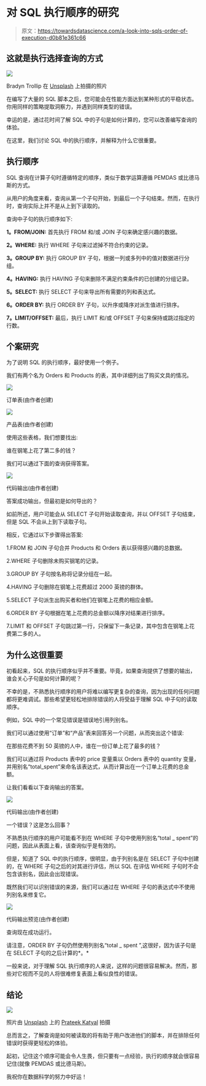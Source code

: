 # 对 SQL 执行顺序的研究

> 原文：<https://towardsdatascience.com/a-look-into-sqls-order-of-execution-d0b81e361c66>

## 这就是执行选择查询的方式

![](img/48cde8f6640755e8ddad03d1cc002e4f.png)

Bradyn Trollip 在 [Unsplash](https://unsplash.com?utm_source=medium&utm_medium=referral) 上拍摄的照片

在编写了大量的 SQL 脚本之后，您可能会在性能方面达到某种形式的平稳状态。你用同样的策略提取洞察力，并遇到同样类型的错误。

幸运的是，通过花时间了解 SQL 中的子句是如何计算的，您可以改善编写查询的体验。

在这里，我们讨论 SQL 中的执行顺序，并解释为什么它很重要。

## 执行顺序

SQL 查询在计算子句时遵循特定的顺序，类似于数学运算遵循 PEMDAS 或比德马斯的方式。

从用户的角度来看，查询从第一个子句开始，到最后一个子句结束。然而，在执行时，查询实际上并不是从上到下读取的。

查询中子句的执行顺序如下:

**1。FROM/JOIN:** 首先执行 FROM 和/或 JOIN 子句来确定感兴趣的数据。

**2。WHERE:** 执行 WHERE 子句来过滤掉不符合约束的记录。

**3。GROUP BY:** 执行 GROUP BY 子句，根据一列或多列中的值对数据进行分组。

**4。HAVING:** 执行 HAVING 子句来删除不满足约束条件的已创建的分组记录。

**5。SELECT:** 执行 SELECT 子句来导出所有需要的列和表达式。

**6。ORDER BY:** 执行 ORDER BY 子句，以升序或降序对派生值进行排序。

**7。LIMIT/OFFSET:** 最后，执行 LIMIT 和/或 OFFSET 子句来保持或跳过指定的行数。

## 个案研究

为了说明 SQL 的执行顺序，最好使用一个例子。

我们有两个名为 Orders 和 Products 的表，其中详细列出了购买文具的情况。

![](img/938407b54a12b23d3d0c092866c15489.png)

订单表(由作者创建)

![](img/7b3682836d5400d500e7c1a7b75f3e2b.png)

产品表(由作者创建)

使用这些表格，我们想要找出:

谁在钢笔上花了第二多的钱？

我们可以通过下面的查询获得答案。

![](img/d900fffcbe135f61c4f46e658fe4fb89.png)

代码输出(由作者创建)

答案成功输出，但最初是如何导出的？

如前所述，用户可能会从 SELECT 子句开始读取查询，并以 OFFSET 子句结束，但是 SQL 不会从上到下读取子句。

相反，它通过以下步骤得出答案:

1.FROM 和 JOIN 子句合并 Products 和 Orders 表以获得感兴趣的总数据。

2.WHERE 子句删除未购买钢笔的记录。

3.GROUP BY 子句按名称将记录分组在一起。

4.HAVING 子句删除在钢笔上花费超过 2000 英镑的群体。

5.SELECT 子句派生出购买者和他们在钢笔上花费的相应金额。

6.ORDER BY 子句根据在笔上花费的总金额以降序对结果进行排序。

7.LIMIT 和 OFFSET 子句跳过第一行，只保留下一条记录，其中包含在钢笔上花费第二多的人。

## 为什么这很重要

初看起来，SQL 的执行顺序似乎并不重要。毕竟，如果查询提供了想要的输出，谁会关心子句是如何计算的呢？

不幸的是，不熟悉执行顺序的用户将难以编写更复杂的查询，因为出现的任何问题都将更难调试。那些希望更轻松地排除错误的人将受益于理解 SQL 中子句的读取顺序。

例如，SQL 中的一个常见错误是错误地引用列别名。

我们可以通过使用“订单”和“产品”表来回答另一个问题，从而突出这个错误:

在那些花费不到 50 英镑的人中，谁在一份订单上花了最多的钱？

我们可以通过将 Products 表中的 price 变量乘以 Orders 表中的 quantity 变量，并用别名“total_spent”来命名该表达式，从而计算出在一个订单上花费的总金额。

让我们看看以下查询输出的答案。

![](img/03b12d39f3007bda4fb22cbd56c50aaf.png)

代码输出(由作者创建)

一个错误？这是怎么回事？

不熟悉执行顺序的用户可能看不到在 WHERE 子句中使用列别名“total _ spent”的问题，因此从表面上看，该查询似乎是有效的。

但是，知道了 SQL 中的执行顺序，很明显，由于列别名是在 SELECT 子句中创建的，在 WHERE 子句之后的对其进行评估，所以 SQL 在评估 WHERE 子句时不会包含该别名，因此会出现错误。

既然我们可以识别错误的来源，我们可以通过在 WHERE 子句的表达式中不使用列别名来修复它。

![](img/23ff49008c2b6eaa42b5795b3add9315.png)

代码输出预览(由作者创建)

查询现在成功运行。

请注意，ORDER BY 子句仍然使用列别名“total _ spent ”,这很好，因为该子句是在 SELECT 子句的之后计算的*。*

一般来说，对于理解 SQL 执行顺序的人来说，这样的问题很容易解决。然而，那些对它视而不见的人将很难修复表面上看似良性的错误。

## 结论

![](img/85b7a87f297c212340aeb93830388741.png)

照片由 [Unsplash](https://unsplash.com?utm_source=medium&utm_medium=referral) 上的 [Prateek Katyal](https://unsplash.com/@prateekkatyal?utm_source=medium&utm_medium=referral) 拍摄

总而言之，了解查询是如何被读取的将有助于用户改进他们的脚本，并在排除任何错误时获得更轻松的体验。

起初，记住这个顺序可能会令人生畏，但只要有一点经验，执行的顺序就会很容易记住(就像 PEMDAS 或比德马斯)。

我祝你在数据科学的努力中好运！